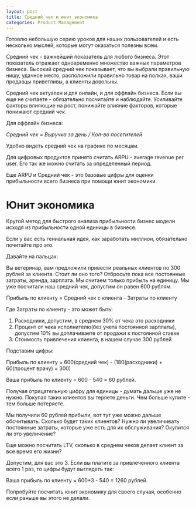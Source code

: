```yaml
---
layout: post
title: Средний чек и юнит экономика
categories: Product Management
---
```


Готовлю небольшую серию уроков для наших пользователей и есть несколько мыслей,
которые могут оказаться полезны всем.

Средний чек - важнейший показатель для любого бизнеса. 
Этот показатель отражает одновременно множество важных параметров бизнеса. 
Высокий средний чек показывает, что вы выбрали правильную нишу, удачное место,
расположили правильно товар на полках, ваши продавцы приветливы, а клиенты довольны. 

Средний чек актуален и для онлайн, и для оффлайн бизнеса. Если вы еще не 
считаете - обязательно посчитайте и наблюдайте. Усиливайте факторы влияющие на рост, 
понижайте влияние факторов, которые понижают средний чек.

Для оффлайн бизнеса:

*Средний чек = Выручка за день / Кол-во посетителей* 

Удобно видеть средний чек на графике по месяцам. 

Для цифровых продуктов принято считать ARPU - average revenue per user. Его так же можно считать за определенный период.

Еще ARPU и Средний чек - это базовые цифры для оценки прибыльности всего бизнеса при помощи юнит экономики.

# Юнит экономика

Крутой метод для быстрого анализа прибыльности бизнес модели исходя из прибыльности одной единицы в бизнесе.

Если у вас есть гениальная идея, как заработать миллион, обязательно почитайте про это. 

Давайте на пальцах: 

Вы ветеринар, вам предложили привести реальных клиентов по 300 рублей за клиента. Стоит ли оно того? 
Отбросьте пока все постоянные затраты, аренда, зарплата. Мы считаем только прибыль на единицу. 
Мы уже посчитали наш средний чек, допустим он равен 600 рублям.

Прибыль по клиенту = Средний чек с клиента - Затраты по клиенту

Где Затраты по клиенту - это может быть:

1. Расходники, допустим, в среднем 30% от чека это расходники
1. Процент от чека исполнителю(без учета постоянной зарплаты), допустим 10% вы доплачиваете от продажи к постоянной ставке
1. Стоимость привлечения клиента, в нашем случае 300 рублей

Подставим цифры:

Прибыль по клиенту = 600(средний чек) - (180(расходники) + 60(процент врачу) + 300)

Ваша прибыль по клиенту = 600 - 540 = 60 рублей. 

Получая отрицательную цифру для единицы - думать дальше уже не нужно. 
Покупая таких клиентов вы теряете деньги. Чем больше купите - тем больше потеряете.

Мы получили 60 рублей прибыли, вот тут уже можно дальше обсчитывать. Сколько будет таких клиентов? 
Нужно ли увеличивать постоянные затраты, которые уже есть для их обслуживания? Окупится ли это увеличение? 

Еще можно посчитать LTV, сколько в среднем чеков делает клиент за все время его жизни?

Допустим, для вас это 3. Если вы платите за привлеченного клиента всего 1 раз, то цифры будут выглядеть так:

Ваша прибыль по клиенту = 600*3 - 540 = 1260 рублей.

Попробуйте посчитать юнит экономику для своего случая, особенно если раньше вы этого не делали.